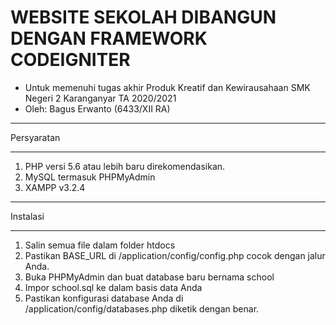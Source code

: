  # WEBSITE SEKOLAH DIBANGUN DENGAN FRAMEWORK CODEIGNITER


* Untuk memenuhi tugas akhir Produk Kreatif dan Kewirausahaan SMK Negeri 2 Karanganyar TA 2020/2021
* Oleh: Bagus Erwanto (6433/XII RA)

*********************
Persyaratan 
*********************
1. PHP versi 5.6 atau lebih baru direkomendasikan.
2. MySQL termasuk PHPMyAdmin
3. XAMPP v3.2.4


************
Instalasi
************

1. Salin semua file dalam folder htdocs
2. Pastikan BASE_URL di /application/config/config.php cocok dengan jalur Anda.
3. Buka PHPMyAdmin dan buat database baru bernama school
4. Impor school.sql ke dalam basis data Anda
5. Pastikan konfigurasi database Anda di /application/config/databases.php diketik dengan benar.

